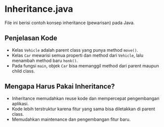 # Inheritance.java

File ini berisi contoh konsep inheritance (pewarisan) pada Java.

## Penjelasan Kode
- Kelas `Vehicle` adalah parent class yang punya method `move()`.
- Kelas `Car` mewarisi semua properti dan method dari `Vehicle`, lalu menambah method baru `honk()`.
- Pada fungsi `main`, objek `Car` bisa memanggil method dari parent maupun child class.

## Mengapa Harus Pakai Inheritance?
- Inheritance memudahkan reuse kode dan mempercepat pengembangan aplikasi.
- Kode lebih terstruktur karena fitur yang sama bisa diletakkan di parent class.
- Memudahkan maintenance dan pengembangan fitur baru.
